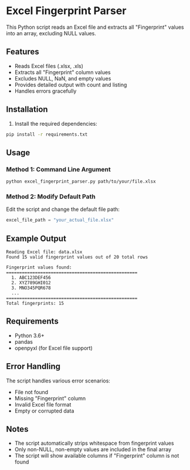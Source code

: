 # Excel Fingerprint Parser

This Python script reads an Excel file and extracts all "Fingerprint" values into an array, excluding NULL values.

## Features

- Reads Excel files (.xlsx, .xls)
- Extracts all "Fingerprint" column values
- Excludes NULL, NaN, and empty values
- Provides detailed output with count and listing
- Handles errors gracefully

## Installation

1. Install the required dependencies:
```bash
pip install -r requirements.txt
```

## Usage

### Method 1: Command Line Argument
```bash
python excel_fingerprint_parser.py path/to/your/file.xlsx
```

### Method 2: Modify Default Path
Edit the script and change the default file path:
```python
excel_file_path = "your_actual_file.xlsx"
```

## Example Output

```
Reading Excel file: data.xlsx
Found 15 valid fingerprint values out of 20 total rows

Fingerprint values found:
==================================================
  1. ABC123DEF456
  2. XYZ789GHI012
  3. MNO345PQR678
  ...
==================================================
Total fingerprints: 15
```

## Requirements

- Python 3.6+
- pandas
- openpyxl (for Excel file support)

## Error Handling

The script handles various error scenarios:
- File not found
- Missing "Fingerprint" column
- Invalid Excel file format
- Empty or corrupted data

## Notes

- The script automatically strips whitespace from fingerprint values
- Only non-NULL, non-empty values are included in the final array
- The script will show available columns if "Fingerprint" column is not found 